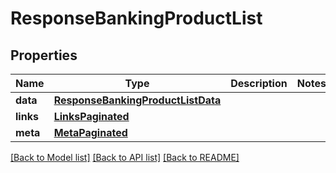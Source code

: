 # ResponseBankingProductList

## Properties
Name | Type | Description | Notes
------------ | ------------- | ------------- | -------------
**data** | [**ResponseBankingProductListData**](ResponseBankingProductListData.md) |  | 
**links** | [**LinksPaginated**](LinksPaginated.md) |  | 
**meta** | [**MetaPaginated**](MetaPaginated.md) |  | 

[[Back to Model list]](../README.md#documentation-for-models) [[Back to API list]](../README.md#documentation-for-api-endpoints) [[Back to README]](../README.md)


